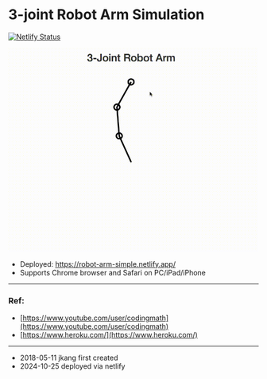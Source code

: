 # 3-joint Robot Arm Simulation
[![Netlify Status](https://api.netlify.com/api/v1/badges/6ab42f85-4ad4-431e-941d-8e4000a69a7b/deploy-status)](https://app.netlify.com/sites/robot-arm-simple/deploys)

![robot-arm-simple-app](image.gif)

- Deployed: https://robot-arm-simple.netlify.app/
- Supports Chrome browser and Safari on PC/iPad/iPhone

---

### Ref:
- [https://www.youtube.com/user/codingmath](https://www.youtube.com/user/codingmath)
- [https://www.heroku.com/](https://www.heroku.com/)

---
- 2018-05-11 jkang first created
- 2024-10-25 deployed via netlify